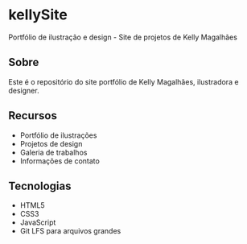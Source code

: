# kellySite

Portfólio de ilustração e design - Site de projetos de Kelly Magalhães

## Sobre

Este é o repositório do site portfólio de Kelly Magalhães, ilustradora e designer.

## Recursos

- Portfólio de ilustrações
- Projetos de design
- Galeria de trabalhos
- Informações de contato

## Tecnologias

- HTML5
- CSS3
- JavaScript
- Git LFS para arquivos grandes
